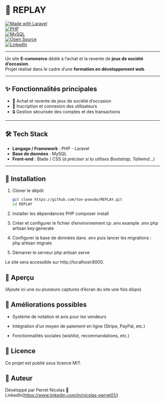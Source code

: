 # 🎲 REPLAY

[![Made with Laravel](https://img.shields.io/badge/Laravel-FF2D20?style=for-the-badge&logo=laravel&logoColor=white)](https://laravel.com/)  
[![PHP](https://img.shields.io/badge/PHP-777BB4?style=for-the-badge&logo=php&logoColor=white)](https://www.php.net/)  
[![MySQL](https://img.shields.io/badge/MySQL-005C84?style=for-the-badge&logo=mysql&logoColor=white)](https://www.mysql.com/)  
[![Open Source](https://img.shields.io/badge/Open--Source-%E2%9C%94-green?style=for-the-badge&logo=opensourceinitiative&logoColor=white)](LICENSE)  
[![LinkedIn](https://img.shields.io/badge/LinkedIn-Nicolas%20Perret-0A66C2?style=for-the-badge&logo=linkedin&logoColor=white)](https://www.linkedin.com/in/nicolas-perret01/)  

---

Un site **E-commerce** dédié à l’achat et la revente de **jeux de société d’occasion**.  
Projet réalisé dans le cadre d’une **formation en développement web**.

---

## ✨ Fonctionnalités principales

- 🛒 Achat et revente de jeux de société d’occasion  
- 👤 Inscription et connexion des utilisateurs  
- 🔒 Gestion sécurisée des comptes et des transactions  

---

## 🛠️ Tech Stack

- **Langage / Framework** : PHP - Laravel  
- **Base de données** : MySQL  
- **Front-end** : Blade / CSS *(à préciser si tu utilises Bootstrap, Tailwind...)*  

---

## 🚀 Installation

1. Cloner le dépôt  
   ```bash
   git clone https://github.com/ton-pseudo/REPLAY.git
   cd REPLAY
   
2. Installer les dépendances PHP
composer install

3. Créer et configurer le fichier d’environnement
cp .env.example .env
php artisan key:generate

4. Configurer la base de données dans .env puis lancer les migrations :
php artisan migrate

5. Démarrer le serveur
php artisan serve

Le site sera accessible sur http://localhost:8000.

## 📸 Aperçu
(Ajoute ici une ou plusieurs captures d’écran du site une fois dispo)

## 🔮 Améliorations possibles

- Système de notation et avis pour les vendeurs

- Intégration d’un moyen de paiement en ligne (Stripe, PayPal, etc.)

- Fonctionnalités sociales (wishlist, recommandations, etc.)

## 📜 Licence
Ce projet est publié sous licence MIT.

## 👤 Auteur
Développé par Perret Nicolas
📎 LinkedIn(https://www.linkedin.com/in/nicolas-perret01/)


